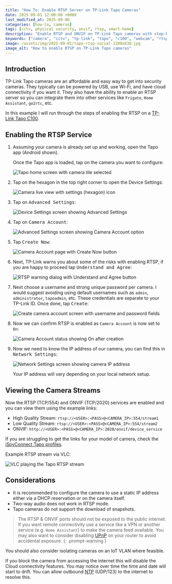 ```yaml
---
title: "How To: Enable RTSP Server on TP-Link Tapo Cameras"
date: 2025-09-01 12:00:00 +0000
last_modified_at: 2025-09-06
categories: [how-to, cameras]
tags: [cctv, physical security, onvif, rtsp, smart-home]
description: "Enable RTSP and ONVIF on TP-Link Tapo cameras with step-by-step instructions, example URLs, and security tips for use with VLC, Home Assistant, and Frigate."
keywords: ["camera", "cctv", "tp-link", "tapo", "c100", "webcam", "rtsp"]
image: /assets/img/2025-09-01/tapo-rtsp-social-1200x630.jpg
image_alt: "How to enable RTSP on TP-Link Tapo cameras"
---
```


## Introduction

TP-Link Tapo cameras are an affordable and easy way to get into security cameras. They typically can be powered by USB, use Wi-Fi, and have cloud connectivity if you want it. They also have the ability to enable an RTSP server so you can integrate them into other services like `Frigate`, `Home Assistant`, `go2rtc`, etc.

In this example I will run through the steps of enabling the RTSP on a [TP-Link Tapo C100](https://www.tp-link.com/home-networking/cloud-camera/tapo-c100/).

## Enabling the RTSP Service

1. Assuming your camera is already set up and working, open the Tapo app (Android shown).

    Once the Tapo app is loaded, tap on the camera you want to configure:

    ![Tapo home screen with camera tile selected](/assets/img/2025-09-01/Screenshot_20250902-121904_1_230x512.webp)

2. Tap on the hexagon in the top right corner to open the Device Settings:

    ![Camera live view with settings (hexagon) icon](/assets/img/2025-09-01/Screenshot_20250902-121936_1_230x512.webp)

3. Tap on <kbd>Advanced Settings</kbd>:

    ![Device Settings screen showing Advanced Settings](/assets/img/2025-09-01/Screenshot_20250902-121948_1_230x512.webp)

4. Tap on <kbd>Camera Account</kbd>:

    ![Advanced Settings screen showing Camera Account option](/assets/img/2025-09-01/Screenshot_20250902-121957_1_230x512.webp)

5. Tap <kbd>Create Now</kbd>:

    ![Camera Account page with Create Now button](/assets/img/2025-09-01/Screenshot_20250902-122005_1_230x512.webp)

6. Next, TP-Link warns you about some of the risks with enabling RTSP, if you are happy to proceed tap <kbd>Understand and Agree</kbd>:

    ![RTSP warning dialog with Understand and Agree button](/assets/img/2025-09-01/Screenshot_20250902-122013_1_230x512.webp)

7. Next choose a username and strong unique password per camera. I would suggest avoiding using default usernames such as `admin`, `administrator`, `tapoadmin`, etc. These credentials are separate to your TP-Link ID. Once done, tap <kbd>Create</kbd>:

    ![Create camera account screen with username and password fields](/assets/img/2025-09-01/Screenshot_20250902-122114_1_230x512.webp)

8. Now we can confirm RTSP is enabled as `Camera Account` is now set to `On`:

    ![Camera Account status showing On after creation](/assets/img/2025-09-01/Screenshot_20250902-123259_1_230x512.webp)

9. Now we need to know the IP address of our camera, you can find this in <kbd>Network Settings</kbd>:

    ![Network Settings screen showing camera IP address](/assets/img/2025-09-01/Screenshot_20250902-123315_1_230x512.webp)

    Your IP address will vary depending on your local network setup.

## Viewing the Camera Streams

Now the RTSP (TCP/554) and ONVIF (TCP/2020) services are enabled and you can view them using the example links:

* High Quality Stream: `rtsp://<USER>:<PASS>@<CAMERA_IP>:554/stream1`
* Low Quality Stream: `rtsp://<USER>:<PASS>@<CAMERA_IP>:554/stream2`
* ONVIF: `http://<USER>:<PASS>@<CAMERA_IP>:2020/onvif/device_service`

If you are struggling to get the links for your model of camera, check the [iSpyConnect Tapo profiles](https://www.ispyconnect.com/camera/tapo).

Example RTSP stream via VLC:

![VLC playing the Tapo RTSP stream](/assets/img/2025-09-01/Screenshot_2025-09-02_143647_1_728x512.webp)

## Considerations

* It is recommended to configure the camera to use a static IP address either via a DHCP reservation or on the camera itself.
* Two-way audio does not work in RTSP mode.
* Tapo cameras do not support the download of snapshots.

>The RTSP & ONVIF ports should not be exposed to the public internet. If you want remote connectivity use a service like a VPN or another service (e.g. `Home Assistant`) to make the camera feed available. You may also want to consider disabling [UPnP](https://en.wikipedia.org/wiki/Universal_Plug_and_Play) on your router to avoid accidental exposure.
{: .prompt-warning }

You should also consider isolating cameras on an IoT VLAN where feasible.

If you block the camera from accessing the internet this will disable the Cloud connectivity features. You may notice over time the time and date will start to drift. You can allow outbound [NTP](https://en.wikipedia.org/wiki/Network_Time_Protocol) (UDP/123) to the internet to resolve this.
